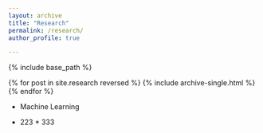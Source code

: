 ```yaml
---
layout: archive
title: "Research"
permalink: /research/
author_profile: true

---
```


{% include base_path %}

{% for post in site.research reversed %}
  {% include archive-single.html %}
{% endfor %}

* Machine Learning

 * 223  * 333

